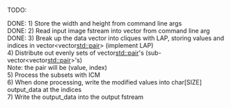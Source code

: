 TODO:

DONE: 1) Store the width and height from command line args<br/>
DONE: 2) Read input image fstream into vector from command line arg<br/>
DONE: 3) Break up the data vector into cliques with LAP, storing values and indices in vector<vector<std::pair>> (implement LAP)<br/>
4) Distribute out evenly sets of vector<std::pair>'s (sub-vector<vector<std::pair>>'s)<br/>
	Note: the pair will be (value, index)<br/>
5) Process the subsets with ICM<br/>
6) When done processing, write the modified values into char[SIZE] output_data at the indices<br/>
7) Write the output_data into the output fstream<br/>

